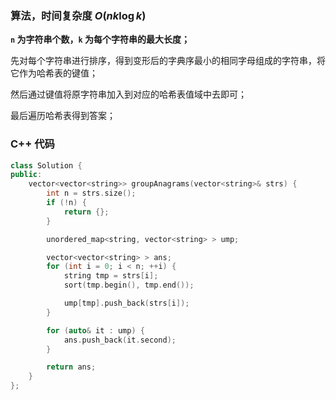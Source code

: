 ### 算法，时间复杂度 $O(n k \log k)$

**`n` 为字符串个数，`k` 为每个字符串的最大长度；**

先对每个字符串进行排序，得到变形后的字典序最小的相同字母组成的字符串，将它作为哈希表的键值；

然后通过键值将原字符串加入到对应的哈希表值域中去即可；

最后遍历哈希表得到答案；

### C++ 代码
```c++
class Solution {
public:
    vector<vector<string>> groupAnagrams(vector<string>& strs) {
        int n = strs.size();
        if (!n) {
            return {};
        }

        unordered_map<string, vector<string> > ump;

        vector<vector<string> > ans;
        for (int i = 0; i < n; ++i) {
            string tmp = strs[i];
            sort(tmp.begin(), tmp.end());

            ump[tmp].push_back(strs[i]);
        }

        for (auto& it : ump) {
            ans.push_back(it.second);
        }

        return ans;
    }
};
```
